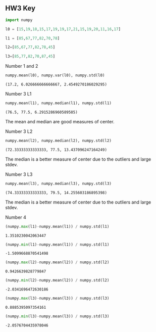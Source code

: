 ## HW3 Key


```python
import numpy
```


```python
l0 = [15,19,18,15,17,19,19,17,21,15,19,20,11,16,17]
```


```python
l1 = [85,67,77,82,70,78]
```


```python
l2=[85,67,77,82,78,45]
```


```python
l3=[85,77,82,70,87,45]
```

Number 1 and 2


```python
numpy.mean(l0), numpy.var(l0), numpy.std(l0)
```




    (17.2, 6.026666666666667, 2.4549270186029295)



Number 3 L1


```python
numpy.mean(l1), numpy.median(l1), numpy.std(l1)
```




    (76.5, 77.5, 6.2915286960589585)



The mean and median are good measures of center.

Number 3 L2


```python
numpy.mean(l2), numpy.median(l2), numpy.std(l2)
```




    (72.33333333333333, 77.5, 13.437096247164249)



The median is a better measure of center due to the outliers and large stdev.

Number 3 L3


```python
numpy.mean(l3), numpy.median(l3), numpy.std(l3)
```




    (74.33333333333333, 79.5, 14.255603186895398)



The median is a better measure of center due to the outliers and large stdev.

Number 4


```python
(numpy.max(l1)-numpy.mean(l1)) / numpy.std(l1)
```




    1.3510230042063447




```python
(numpy.min(l1)-numpy.mean(l1)) / numpy.std(l1)
```




    -1.5099668870541498




```python
(numpy.max(l2)-numpy.mean(l2)) / numpy.std(l2)
```




    0.9426639828779847




```python
(numpy.min(l2)-numpy.mean(l2)) / numpy.std(l2)
```




    -2.0341696472630186




```python
(numpy.max(l3)-numpy.mean(l3)) / numpy.std(l3)
```




    0.8885395097354161




```python
(numpy.min(l3)-numpy.mean(l3)) / numpy.std(l3)
```




    -2.0576704435978046


